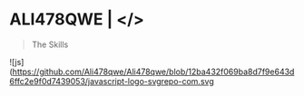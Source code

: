 # ALI478QWE | </> 

> The Skills


![js](https://github.com/Ali478qwe/Ali478qwe/blob/12ba432f069ba8d7f9e643d6ffc2e9f0d7439053/javascript-logo-svgrepo-com.svg